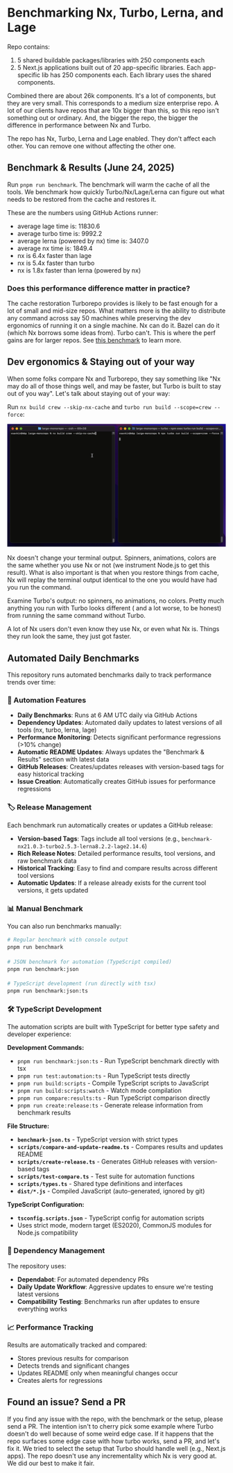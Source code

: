 # Benchmarking Nx, Turbo, Lerna, and Lage
<!--
Recording:

![nx-turbo-recording](./readme-assets/turbo-nx-perf.gif) -->

Repo contains:

1. 5 shared buildable packages/libraries with 250 components each
2. 5 Next.js applications built out of 20 app-specific libraries. Each app-specific lib has 250 components each. Each
   library uses the shared components.

Combined there are about 26k components. It's a lot of components, but they are very small. This corresponds to a medium
size enterprise repo. A lot of our clients have repos that are 10x bigger than this, so this repo isn't something out or
ordinary. And, the bigger the repo, the bigger the difference in performance between Nx and Turbo.

The repo has Nx, Turbo, Lerna and Lage enabled. They don't affect each other. You can remove one without affecting the
other one.

## Benchmark & Results (June 24, 2025)

Run `pnpm run benchmark`. The benchmark will warm the cache of all the tools. We benchmark how quickly
Turbo/Nx/Lage/Lerna can figure out what needs to be restored from the cache and restores it.

These are the numbers using GitHub Actions runner:

* average lage time is: 11830.6
* average turbo time is: 9992.2
* average lerna (powered by nx) time is: 3407.0
* average nx time is: 1849.4
* nx is 6.4x faster than lage
* nx is 5.4x faster than turbo
* nx is 1.8x faster than lerna (powered by nx)

### Does this performance difference matter in practice?

The cache restoration Turborepo provides is likely to be fast enough for a lot of small and mid-size repos.
What matters more is the ability to distribute any command across say 50 machines while
preserving the dev ergonomics of running it on a single machine. Nx can do it. Bazel can do it (which Nx
borrows some
ideas from). Turbo can't. This is where the perf gains are for larger repos.
See [this benchmark](https://github.com/vsavkin/interstellar) to learn more.

## Dev ergonomics & Staying out of your way

When some folks compare Nx and Turborepo, they say something like "Nx may do all of those things well, and may be
faster, but Turbo is built to stay out of you way". Let's talk about staying out of your way:

Run `nx build crew --skip-nx-cache` and `turbo run build --scope=crew --force`:

![terminal outputs](./readme-assets/turbo-nx-terminal.gif)

Nx doesn't change your terminal output. Spinners, animations, colors are the same whether you use Nx or not (we
instrument Node.js to get this result). What is also important is that when you restore things from cache, Nx will
replay the terminal output identical to the one you would have had you run the command.

Examine Turbo's output: no spinners, no animations, no colors. Pretty much anything you run with Turbo looks different (
and a lot worse, to be honest) from running the same command without Turbo.

A lot of Nx users don't even know they use Nx, or even what Nx is. Things they run look the same, they just got faster.

## Automated Daily Benchmarks

This repository runs automated benchmarks daily to track performance trends over time:

### 🤖 Automation Features

* **Daily Benchmarks**: Runs at 6 AM UTC daily via GitHub Actions
* **Dependency Updates**: Automated daily updates to latest versions of all tools (nx, turbo, lerna, lage)
* **Performance Monitoring**: Detects significant performance regressions (>10% change)
* **Automatic README Updates**: Always updates the "Benchmark & Results" section with latest data
* **GitHub Releases**: Creates/updates releases with version-based tags for easy historical tracking
* **Issue Creation**: Automatically creates GitHub issues for performance regressions

### 🏷️ Release Management

Each benchmark run automatically creates or updates a GitHub release:

* **Version-based Tags**: Tags include all tool versions (e.g., `benchmark-nx21.0.3-turbo2.5.3-lerna8.2.2-lage2.14.6`)
* **Rich Release Notes**: Detailed performance results, tool versions, and raw benchmark data
* **Historical Tracking**: Easy to find and compare results across different tool versions
* **Automatic Updates**: If a release already exists for the current tool versions, it gets updated

### 📊 Manual Benchmark

You can also run benchmarks manually:

```bash
# Regular benchmark with console output
pnpm run benchmark

# JSON benchmark for automation (TypeScript compiled)
pnpm run benchmark:json

# TypeScript development (run directly with tsx)
pnpm run benchmark:json:ts
```

### 🛠️ TypeScript Development

The automation scripts are built with TypeScript for better type safety and developer experience:

**Development Commands:**

* `pnpm run benchmark:json:ts` - Run TypeScript benchmark directly with tsx
* `pnpm run test:automation:ts` - Run TypeScript tests directly
* `pnpm run build:scripts` - Compile TypeScript scripts to JavaScript
* `pnpm run build:scripts:watch` - Watch mode compilation
* `pnpm run compare:results:ts` - Run TypeScript comparison directly
* `pnpm run create:release:ts` - Generate release information from benchmark results

**File Structure:**

* **`benchmark-json.ts`** - TypeScript version with strict types
* **`scripts/compare-and-update-readme.ts`** - Compares results and updates README
* **`scripts/create-release.ts`** - Generates GitHub releases with version-based tags
* **`scripts/test-compare.ts`** - Test suite for automation functions
* **`scripts/types.ts`** - Shared type definitions and interfaces
* **`dist/*.js`** - Compiled JavaScript (auto-generated, ignored by git)

**TypeScript Configuration:**

* **`tsconfig.scripts.json`** - TypeScript config for automation scripts
* Uses strict mode, modern target (ES2020), CommonJS modules for Node.js compatibility

### 🔧 Dependency Management

The repository uses:

* **Dependabot**: For automated dependency PRs
* **Daily Update Workflow**: Aggressive updates to ensure we're testing latest versions
* **Compatibility Testing**: Benchmarks run after updates to ensure everything works

### 📈 Performance Tracking

Results are automatically tracked and compared:

* Stores previous results for comparison
* Detects trends and significant changes
* Updates README only when meaningful changes occur
* Creates alerts for regressions

## Found an issue? Send a PR

If you find any issue with the repo, with the benchmark or the setup, please send a PR. The intention isn't to cherry
pick some example where Turbo doesn't do well because of some weird edge case. If it happens that the repo surfaces some
edge case with how turbo works, send a PR, and let's fix it. We tried to select the setup that Turbo should handle
well (e.g., Next.js apps). The repo doesn't use any incrementality which Nx is very good at. We did our best to make it
fair.
